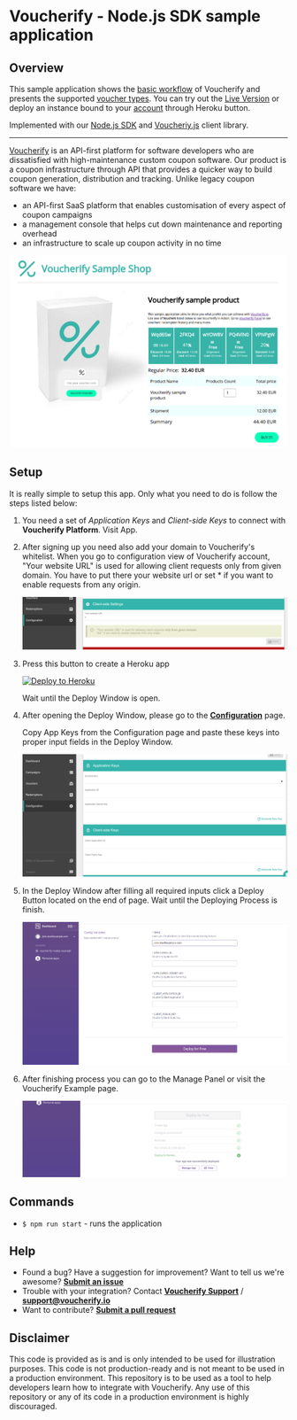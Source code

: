 # Voucherify - Node.js SDK sample application

## Overview

This sample application shows the [basic workflow](https://voucherify.readme.io/docs/voucher-lifecycle) of Voucherify and presents the supported [voucher types](https://voucherify.readme.io/docs/vouchers). You can try out the [Live Version](https://voucherify-sample-nodejs.herokuapp.com/) or deploy an instance bound to your [account](https://app.voucherify.io/#/signup?plan=standard) through Heroku button.

Implemented with our [Node.js SDK](https://voucherify.readme.io/docs/nodejs-tutorial) and [Voucheriy.js](https://voucherify.readme.io/docs/voucherifyjs) client library. 

---
[Voucherify](http://voucherify.io?utm_source=github&utm_medium=demo&utm_campaign=acq) is an API-first platform for software developers who are dissatisfied with high-maintenance custom coupon software. Our product is a coupon infrastructure through API that provides a quicker way to build coupon generation, distribution and tracking. Unlike legacy coupon software we have:

* an API-first SaaS platform that enables customisation of every aspect of coupon campaigns
* a management console that helps cut down maintenance and reporting overhead
* an infrastructure to scale up coupon activity in no time

![](blob/sample_app.png)

## Setup

It is really simple to setup this app. Only what you need to do is follow the steps listed below:

1. You need a set of *Application Keys* and *Client-side Keys* to connect with **Voucherify Platform**. Visit App.

2. After signing up you need also add your domain to Voucherify's whitelist.
When you go to configuration view of Voucherify account, "Your website URL" is used for allowing client requests only from given domain. You have to put there your website url or set * if you want to enable requests from any origin.

    ![](blob/client-address.png)

3. Press this button to create a Heroku app

    [![Deploy to Heroku](https://www.herokucdn.com/deploy/button.png)](https://heroku.com/deploy?template=https://github.com/voucherifyio/voucherify-nodejs-example)

    Wait until the Deploy Window is open.

4. After opening the Deploy Window, please go to the [**Configuration**](https://app.voucherify.io/#/app/configuration) page.

    Copy App Keys from the Configuration page and paste these keys into proper input fields in the Deploy Window.

    ![](blob/app-keys.png)

5. In the Deploy Window after filling all required inputs click a Deploy Button located on the end of page. Wait until the Deploying Process is finish.

    ![](blob/deploy-window.png)

6. After finishing process you can go to the Manage Panel or visit the Voucherify Example page.

    ![](blob/deploy-finish.png)


## Commands

* `$ npm run start` - runs the application

## Help

* Found a bug? Have a suggestion for improvement? Want to tell us we're awesome? [**Submit an issue**](https://github.com/voucherifyio/voucherify-nodejs-example/issues/new)
* Trouble with your integration? Contact [**Voucherify Support**](https://voucherify.readme.io/docs/support) / [**support@voucherify.io**](mailto:support@voucherify.io)
* Want to contribute? [**Submit a pull request**](https://github.com/voucherifyio/voucherify-nodejs-example/compare)

## Disclaimer

This code is provided as is and is only intended to be used for illustration purposes. This code is not production-ready and is not meant to be used in a production environment. This repository is to be used as a tool to help developers learn how to integrate with Voucherify. Any use of this repository or any of its code in a production environment is highly discouraged.
